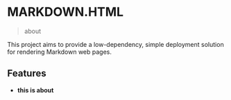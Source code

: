 # MARKDOWN.HTML

> about

This project aims to provide a low-dependency, simple deployment solution for rendering Markdown web pages.

## Features

- **this is about** 
